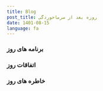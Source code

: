```yaml
---
title: Blog
post_title: روزه بعد از سرماخوردگی
date: 1401-08-15
language: fa
---
```

### برنامه های روز

### اتفاقات روز

### خاطره های روز

